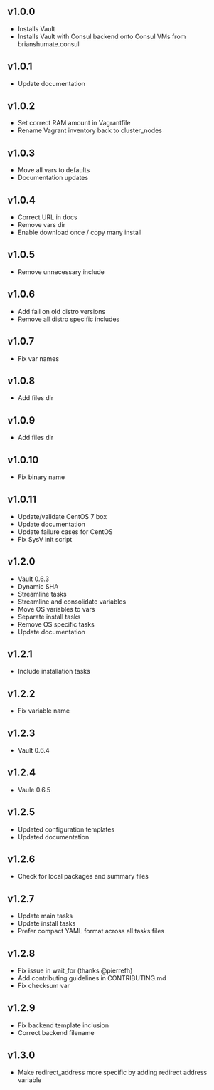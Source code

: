 ## v1.0.0

- Installs Vault
- Installs Vault with Consul backend onto Consul VMs from brianshumate.consul

## v1.0.1

- Update documentation

## v1.0.2

- Set correct RAM amount in Vagrantfile
- Rename Vagrant inventory back to cluster_nodes

## v1.0.3

- Move all vars to defaults
- Documentation updates

## v1.0.4

- Correct URL in docs
- Remove vars dir
- Enable download once / copy many install

## v1.0.5

- Remove unnecessary include

## v1.0.6

- Add fail on old distro versions
- Remove all distro specific includes

## v1.0.7

- Fix var names

## v1.0.8

- Add files dir

## v1.0.9

- Add files dir

## v1.0.10

- Fix binary name

## v1.0.11

- Update/validate CentOS 7 box
- Update documentation
- Update failure cases for CentOS
- Fix SysV init script

## v1.2.0

- Vault 0.6.3
- Dynamic SHA
- Streamline tasks
- Streamline and consolidate variables
- Move OS variables to vars
- Separate install tasks
- Remove OS specific tasks
- Update documentation

## v1.2.1

- Include installation tasks

## v1.2.2

- Fix variable name

## v1.2.3

- Vault 0.6.4

## v1.2.4

- Vaule 0.6.5

## v1.2.5

- Updated configuration templates
- Updated documentation

## v1.2.6

- Check for local packages and summary files

## v1.2.7

- Update main tasks
- Update install tasks
- Prefer compact YAML format across all tasks files

## v1.2.8

- Fix issue in wait_for (thanks @pierrefh)
- Add contributing guidelines in CONTRIBUTING.md
- Fix checksum var

## v1.2.9

- Fix backend template inclusion
- Correct backend filename

## v1.3.0

- Make redirect_address more specific by adding redirect address variable
